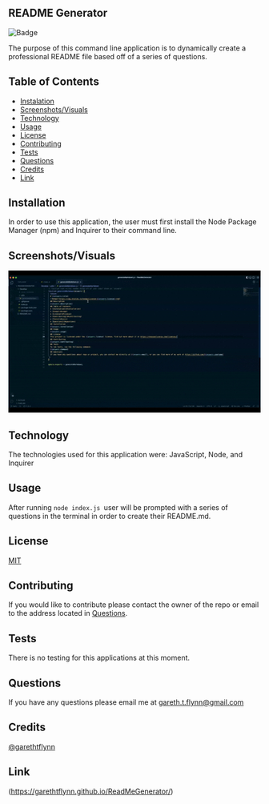 ## README Generator 

![Badge](https://img.shields.io/badge/License-MIT-red)

The purpose of this command line application is to dynamically create a professional README file based off of a series of questions.

## Table of Contents 

  * [Instalation](#installation)
  * [Screenshots/Visuals](#screenshots/visuals)
  * [Technology](#technology)
  * [Usage](#usage)
  * [License](#license)
  * [Contributing](#contributing)
  * [Tests](#tests)
  * [Questions](#questions)
  * [Credits](#credits)
  * [Link](#link)

## Installation 

In order to use this application, the user must first install the Node Package Manager (npm) and Inquirer to their command line.  

## Screenshots/Visuals

![App Screenshot](/Develop/utils/readme.gif)

## Technology

The technologies used for this application were: JavaScript, Node, and Inquirer

## Usage

After running ```node index.js ```user will be prompted with a series of questions in the terminal in order to create their README.md.

## License

[MIT](https://choosealicense.com/licenses/mit/)

## Contributing 

If you would like to contribute please contact the owner of the repo or email to the address located in [Questions](#questions).

## Tests

There is no testing for this applications at this moment.

## Questions 

If you have any questions please email me at gareth.t.flynn@gmail.com

## Credits

[@garethtflynn](https://www.github.com/garethtflynn) 

## Link 

(https://garethtflynn.github.io/ReadMeGenerator/)
